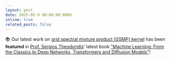 ```yaml
---
layout: post
date: 2025-05-9 00:00:00-0000
inline: true
related_posts: false
---
```


📚 Our latest work on [grid spectral mixture product (GSMP) kernel](https://ieeexplore.ieee.org/document/10856719/) has been **featured** in [Prof. Sergios Theodoridis](https://cgi.di.uoa.gr/~stheodor/)' latest book ["Machine Learning: From the Classics to Deep Networks, Transformers and Diffusion Models"](https://shop.elsevier.com/books/machine-learning/theodoridis/978-0-443-29238-5)!

<!-- <blockquote class="twitter-tweet"><p lang="en" dir="ltr">Our latest work is also featured in Prof. Sergios Theodoridis&#39; latest book &quot;Machine Learning: From the Classics to Deep Networks, Transformers and Diffusion Models&quot;! 🎉<br><br>📖Check out the full paper here: <a href="https://t.co/dO3rhUSVEq">https://t.co/dO3rhUSVEq</a> <br>or on arXiv: <a href="https://t.co/URB5LwOA1R">https://t.co/URB5LwOA1R</a> <a href="https://t.co/kPROe5yJ7t">https://t.co/kPROe5yJ7t</a> <a href="https://t.co/W70zyCvtqm">pic.twitter.com/W70zyCvtqm</a></p>&mdash; Richard Suwandi (@richardcsuwandi) <a href="https://twitter.com/richardcsuwandi/status/1920683288944849246?ref_src=twsrc%5Etfw">May 9, 2025</a></blockquote> <script async src="https://platform.twitter.com/widgets.js" charset="utf-8"></script> -->